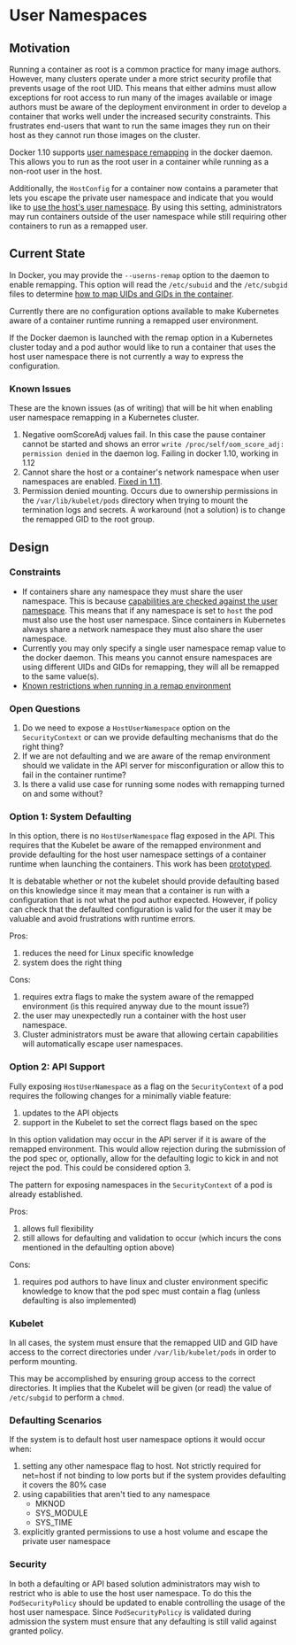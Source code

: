 # User Namespaces

## Motivation

Running a container as root is a common practice for many 
image authors. However, many clusters operate under a more strict 
security profile that prevents usage of the root UID. This means that 
either admins must allow exceptions for root access to run many of 
the images available or image authors must be aware of the deployment 
environment in order to develop a container that works well under 
the increased security constraints. This frustrates end-users that 
want to run the same images they run on their host as they cannot 
run those images on the cluster.

Docker 1.10 supports [user namespace remapping](https://docs.docker.com/v1.10/engine/reference/commandline/daemon/#daemon-user-namespace-options)
in the docker daemon.  This allows you to run as the root user in a
container while running as a non-root user in the host.

Additionally, the `HostConfig` for a container now contains a parameter
that lets you escape the private user namespace and indicate that you
would like to [use the host's user namespace](https://github.com/docker/engine-api/blob/master/types/container/host_config.go#L310).
By using this setting, administrators may run containers outside of the user 
namespace while still requiring other containers to run as a remapped
user.

## Current State

In Docker, you may provide the `--userns-remap` option to the daemon
to enable remapping.  This option will read the `/etc/subuid` and
the `/etc/subgid` files to determine [how to map UIDs and GIDs
in the container](https://docs.docker.com/engine/reference/commandline/dockerd/#detailed-information-on-subuidsubgid-ranges).

Currently there are no configuration options available to make 
Kubernetes aware of a container runtime running a remapped user
environment.

If the Docker daemon is launched with the remap option in a Kubernetes
cluster today and a pod author would like to run a container that uses
the host user namespace there is not currently a way to express the
configuration.

### Known Issues

These are the known issues (as of writing) that will be hit when 
enabling user namespace remapping in a Kubernetes cluster.

1. Negative oomScoreAdj values fail.  In this case the pause container
cannot be started and shows an error `write /proc/self/oom_score_adj: permission denied`
in the daemon log.  Failing in docker 1.10, working in 1.12
1. Cannot share the host or a container's network namespace when user 
namespaces are enabled.  [Fixed in 1.11](https://github.com/docker/docker/pull/21383).  
1. Permission denied mounting.  Occurs due to ownership permissions
in the `/var/lib/kubelet/pods` directory when trying to mount the 
termination logs and secrets.  A workaround (not a solution) is to
change the remapped GID to the root group.

## Design

### Constraints

* If containers share any namespace they must share the user namespace.
This is because [capabilities are checked against the user namespace](http://man7.org/linux/man-pages/man7/user_namespaces.7.html).
This means that if any namespace is set to `host` the pod must
also use the host user namespace.  Since containers in Kubernetes
always share a network namespace they must also share the user 
namespace.
* Currently you may only specify a single user namespace remap value
to the docker daemon.  This means you cannot ensure namespaces are 
using different UIDs and GIDs for remapping, they will all be remapped
to the same value(s).
* [Known restrictions when running in a remap environment](https://docs.docker.com/engine/reference/commandline/dockerd/#user-namespace-known-restrictions)

### Open Questions

1.  Do we need to expose a `HostUserNamespace` option on the `SecurityContext`
or can we provide defaulting mechanisms that do the right thing?
1.  If we are not defaulting and we are aware of the remap environment 
should we validate in the API server for misconfiguration or allow
this to fail in the container runtime?
1.  Is there a valid use case for running some nodes with remapping
turned on and some without?

### Option 1: System Defaulting

In this option, there is no `HostUserNamespace` flag exposed in the API.
This requires that the Kubelet be aware of the remapped environment and
provide defaulting for the host user namespace settings of a container
runtime when launching the containers.  This work has been
[prototyped](https://github.com/kubernetes/kubernetes/pull/31169).

It is debatable whether or not the kubelet should provide defaulting based on
this knowledge since it may mean that a container is run with a
configuration that is not what the pod author expected.  However, if
policy can check that the defaulted configuration is valid for the
user it may be valuable and avoid frustrations with runtime errors.

Pros:

1. reduces the need for Linux specific knowledge 
1. system does the right thing

Cons:

1. requires extra flags to make the system aware of the remapped
environment (is this required anyway due to the mount issue?)
1. the user may unexpectedly run a container with the host user namespace.
1. Cluster administrators must be aware that allowing certain capabilities will automatically escape user namespaces.

### Option 2: API Support

Fully exposing `HostUserNamespace` as a flag on the `SecurityContext` of
a pod requires the following changes for a minimally viable feature:

1. updates to the API objects
1. support in the Kubelet to set the correct flags based on the spec

In this option validation may occur in the API server if it is aware
of the remapped environment.  This would allow rejection during the
submission of the pod spec or, optionally, allow for the defaulting
logic to kick in and not reject the pod.  This could be considered
option 3.

The pattern for exposing namespaces in the `SecurityContext` of a pod
is already established.

Pros:

1. allows full flexibility
1. still allows for defaulting and validation to occur (which incurs the
cons mentioned in the defaulting option above)

Cons:

1. requires pod authors to have linux and cluster environment specific 
knowledge to know that the pod spec must contain a flag (unless defaulting
is also implemented)

### Kubelet

In all cases, the system must ensure that the remapped UID and GID have
access to the correct directories under `/var/lib/kubelet/pods` in order 
to perform mounting.

This may be accomplished by ensuring group access to the correct
directories.  It implies that the Kubelet will be given (or read)
the value of `/etc/subgid` to perform a `chmod`.  

### Defaulting Scenarios

If the system is to default host user namespace options it would occur
when:

1.  setting any other namespace flag to host.  Not strictly 
required for net=host if not binding to low ports but if the system 
provides defaulting it covers the 80% case
1.  using capabilities that aren't tied to any namespace
    * MKNOD
    * SYS_MODULE
    * SYS_TIME
1.  explicitly granted permissions to use a host volume and escape the private user namespace

### Security

In both a defaulting or API based solution administrators may wish to 
restrict who is able to use the host user namespace.  To do this the 
`PodSecurityPolicy` should be updated to enable controlling the 
usage of the host user namespace.  Since `PodSecurityPolicy` is
validated during admission the system must ensure that any defaulting
is still valid against granted policy.